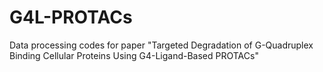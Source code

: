 # G4L-PROTACs
Data processing codes for paper "Targeted Degradation of G-Quadruplex Binding Cellular Proteins Using G4-Ligand-Based PROTACs"
